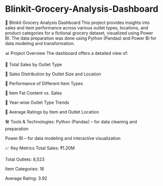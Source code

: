# Blinkit-Grocery-Analysis-Dashboard
🛒 Blinkit Grocery Analysis Dashboard
This project provides insights into sales and item performance across various outlet types, locations, and product categories for a fictional grocery dataset, visualized using Power BI. The data preparation was done using Python (Pandas) and Power BI for data modeling and transformation.

📊 Project Overview
The dashboard offers a detailed view of:

🔹 Total Sales by Outlet Type

🔹 Sales Distribution by Outlet Size and Location

🔹 Performance of Different Item Types

🔹 Item Fat Content vs. Sales

🔹 Year-wise Outlet Type Trends

🔹 Average Ratings by Item and Outlet Location

🛠 Tools & Technologies:
Python (Pandas) – for data cleaning and preparation

Power BI – for data modeling and interactive visualization

📈 Key Metrics
Total Sales: ₹1.20M

Total Outlets: 8,523

Item Categories: 16

Average Rating: 3.92
